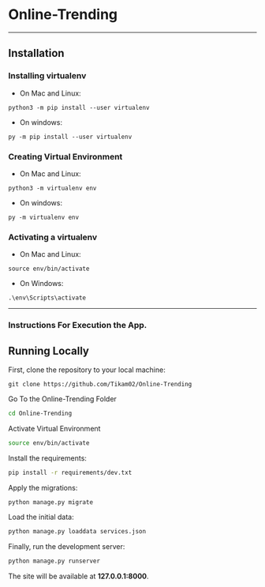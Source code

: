 # Online-Trending
*****
## Installation

### Installing virtualenv
* On Mac and Linux:
```
python3 -m pip install --user virtualenv
```
* On windows:
```
py -m pip install --user virtualenv
```


### Creating Virtual Environment
* On Mac and Linux:
```
python3 -m virtualenv env
```
* On windows:
```
py -m virtualenv env
```
### Activating a virtualenv
* On Mac and Linux:
```
source env/bin/activate
```
* On Windows:
```
.\env\Scripts\activate
```
******
### Instructions For Execution the App.
## Running Locally

First, clone the repository to your local machine:

```
git clone https://github.com/Tikam02/Online-Trending
```


Go To the Online-Trending Folder
```bash
cd Online-Trending
```
Activate Virtual Environment
```bash
source env/bin/activate
```

Install the requirements:

```bash
pip install -r requirements/dev.txt
```

Apply the migrations:

```bash
python manage.py migrate
```

Load the initial data:

```bash
python manage.py loaddata services.json
```

Finally, run the development server:

```bash
python manage.py runserver
```

The site will be available at **127.0.0.1:8000**.



